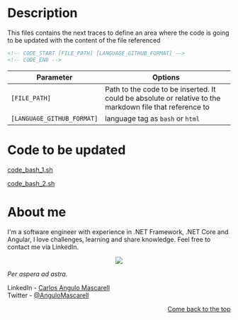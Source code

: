 # Description

This files contains the next traces to define an area where the code is going to be updated with the content of the file referenced 
```html
<!-- CODE_START [FILE_PATH] [LANGUAGE_GITHUB_FORMAT] -->
<!-- CODE_END -->
```


| Parameter                  | Options                                                                                                  |
| -------------------------- | -------------------------------------------------------------------------------------------------------- |
| `[FILE_PATH]`              | Path to the code to be inserted. It could be absolute or relative to the markdown file that reference to |
| `[LANGUAGE_GITHUB_FORMAT]` | language tag as `bash` or `html`                                                                         |


# Code to be updated

[code_bash_1.sh](./resources/code_bash_1.sh)

<!-- CODE_START ./resources/code_bash_1.sh bash -->
<!-- CODE_END -->

[code_bash_2.sh](./resources/code_bash_2.sh)

<!-- CODE_START ./resources/code_bash_2.sh bash -->
<!-- CODE_END -->

# About me

I'm a software engineer with experience in .NET Framework, .NET Core and Angular, I love challenges, learning and share knowledge. Feel free to contact me via LinkedIn.

<p align="center">
      <img src="https://media-exp1.licdn.com/dms/image/C5612AQFBFdJt_exE8Q/article-inline_image-shrink_1000_1488/0?e=1590624000&v=beta&t=l3VTNfq9iN0bCFuXh_2bQr1xrd06yZoFGkm1w3DWRDQ">
</p>

*Per aspera ad astra.*

LinkedIn   - [Carlos Angulo Mascarell](https://www.linkedin.com/in/angulomascarell) \
Twitter   - [@AnguloMascarell](https://twitter.com/angulomascarell)

<p align="right">
    <a href="#">Come back to the top</a>
</p>